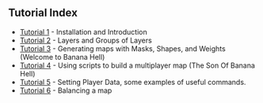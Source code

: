 ## Tutorial Index

* [Tutorial 1](tutorial1.md) - Installation and Introduction
* [Tutorial 2](tutorial2.md) - Layers and Groups of Layers
* [Tutorial 3](tutorial3.md) - Generating maps with Masks, Shapes, and Weights (Welcome to Banana Hell)
* [Tutorial 4](tutorial4.md) - Using scripts to build a multiplayer map (The Son Of Banana Hell)
* [Tutorial 5](tutorial5.md) - Setting Player Data, some examples of useful commands.
* [Tutorial 6](tutorial5.md) - Balancing a map
